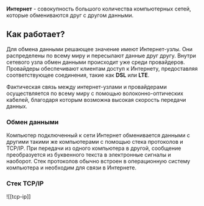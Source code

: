 **Интернет** - совокупность большого количества компьютерных сетей, которые обмениваются друг с другом данными.

## Как работает?

Для обмена данными решающее значение имеют Интернет-узлы. Они распределены по всему миру и пересылают данные друг другу. Внутри сетевого узла обмен данными происходит уже среди провайдеров. Провайдеры обеспечивают клиентам доступ к Интернету, предоставляя соответствующее соединения, такие как **DSL** или **LTE**.

Фактическая связь между интернет-узлами и провайдерами осуществляется по всему миру с помощью волоконно-оптических кабелей, благодаря которым возможна высокая скорость передачи данных.

### Обмен данными

Компьютер подключенный к сети Интернет обменивается данными с другими такими же компьютерами с помощью стека протоколов и TCP/IP. При передачи из одного компьютера в другой, сообщение преобразуется из буквенного текста в электронные сигналы и наоборот. Стек протоколов обычно встроен в операционную систему компьютера и необходим для связи в Интернете.

### Стек TCP/IP

![[tcp-ip]]

